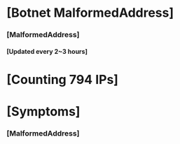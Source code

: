# [Botnet MalformedAddress]
### [MalformedAddress]
#### [Updated every 2~3 hours]

# [Counting 794 IPs]

# [Symptoms] 
###   [MalformedAddress]
